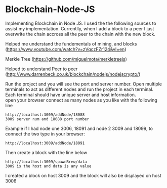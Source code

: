 # Blockchain-Node-JS


Implementing Blockchain in Node JS. I used the the following sources to assist my implementation. Currentlly, when I add a block to a peer I just overwrite the chain accross all the peer to the chain with the new block. 

Helped me understand the fundementals of mining, and blocks (https://www.youtube.com/watch?v=zVqczFZr124&vl=en) 

Merkle Tree (https://github.com/miguelmota/merkletreejs) 

Helped to understand Peer to peer (http://www.darrenbeck.co.uk/blockchain/nodejs/nodejscrypto/)

Run the project and you will see the port and server number. Open multiple terminals to act as different nodes and run the project in each terminal. Each terminal should have unique server and host information.  
open your browser connect as many nodes as you like with the following line

	http://localhost:3009/addNode/18088
	3009 server num and 18088 port number

Example if I had node one 3006, 18091 and node 2 3009 and 18099, to connect the two type in your browser:

	http://localhost:3009/addNode/18091

Then create a block with the line below 

	http://localhost:3009/spawnBrew/data
	3009 is the host and data is any value

I created a block on host 3009 and the block will also be displayed on host 3006